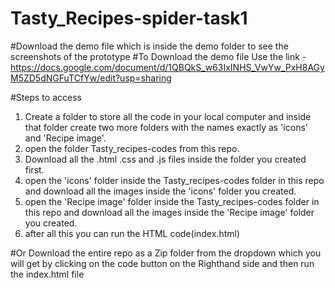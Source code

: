 # Tasty_Recipes-spider-task1

#Download the demo file which is inside the demo folder to see the screenshots of the prototype
#To Download the demo file Use the link - https://docs.google.com/document/d/1QBQkS_w63IxINHS_VwYw_PxH8AGyM5ZD5dNGFuTCfYw/edit?usp=sharing


#Steps to access
1. Create a folder to store all the code in your local computer and inside that folder create two more folders with the names exactly as 'icons' and 'Recipe image'.
2. open the folder Tasty_recipes-codes from this repo.
3. Download all the .html .css and .js files inside the folder you created
first. 
4. open the 'icons' folder inside the Tasty_recipes-codes folder in this repo and download all the images inside the 'icons' folder you created. 
5. open the 'Recipe image' folder inside the Tasty_recipes-codes folder in this repo and download all the images inside the 'Recipe image' folder you created.
6. after all this you can run the HTML code(index.html)

#Or Download the entire repo as a Zip folder from the dropdown which you will get by clicking on the code button on the Righthand side and then run the index.html file 
